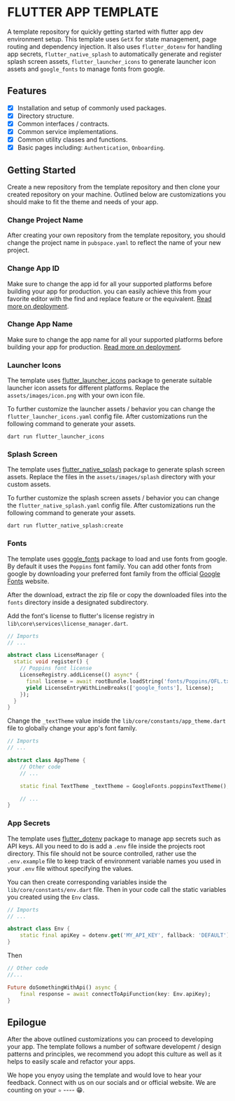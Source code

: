 # FLUTTER APP TEMPLATE

A template repository for quickly getting started with flutter app dev environment setup.
This template uses `GetX` for state management, page routing and dependency injection. It also
uses `flutter_dotenv` for handling app secrets, `flutter_native_splash` to automatically generate
and register splash screen assets, `flutter_launcher_icons` to generate launcher icon assets and
`google_fonts` to manage fonts from google.

## Features

- [x] Installation and setup of commonly used packages.
- [x] Directory structure.
- [x] Common interfaces / contracts.
- [x] Common service implementations.
- [x] Common utility classes and functions.
- [x] Basic pages including: `Authentication`, `Onboarding`.

## Getting Started

Create a new repository from the template repository and then clone your created repository on your machine. Outlined below are customizations you should make to fit the theme and needs of your app.

### Change Project Name

After creating your own repository from the template repository, you should change the project name in `pubspace.yaml` to reflect the name of your new project.

### Change App ID

Make sure to change the app id for all your supported platforms before building your app for production. you can easily achieve this from your favorite editor with the find and replace feature or the equivalent. [Read more on deployment](<https://docs.flutter.dev/deployment>).

### Change App Name

Make sure to change the app name for all your supported platforms before building your app for production. [Read more on deployment](<https://docs.flutter.dev/deployment>).

### Launcher Icons

The template uses [flutter_launcher_icons](<https://pub.dev/packages/flutter_launcher_icons>) package to generate suitable launcher icon assets for different platforms. Replace the `assets/images/icon.png` with your own icon file.

To further customize the launcher assets / behavior you can change the `flutter_launcher_icons.yaml` config file. After customizations run the following command to generate your assets.

```shell
dart run flutter_launcher_icons
```

### Splash Screen

The template uses [flutter_native_splash](<https://pub.dev/packages/flutter_native_splash>) package to generate splash screen assets. Replace the files in the `assets/images/splash` directory with your custom assets.

To further customize the splash screen assets / behavior you can change the `flutter_native_splash.yaml` config file. After customizations run the following command to generate your assets.

```shell
dart run flutter_native_splash:create
```

### Fonts

The template uses [google_fonts](<https://pub.dev/packages/google_fonts>) package to load and use fonts from google. By default it uses the `Poppins` font family. You can add other fonts from google by downloading your preferred font family from the official [Google Fonts](<https://fonts.google.com>) website.

After the download, extract the zip file or copy the downloaded files into the `fonts` directory inside a designated subdirectory.

Add the font's license to flutter's license registry in `lib\core\services\license_manager.dart`.

``` dart
// Imports
// ...

abstract class LicenseManager {
  static void register() {
    // Poppins font license
    LicenseRegistry.addLicense(() async* {
      final license = await rootBundle.loadString('fonts/Poppins/OFL.txt');
      yield LicenseEntryWithLineBreaks(['google_fonts'], license);
    });
  }
}
```

Change the `_textTheme` value inside the `lib/core/constants/app_theme.dart` file to globally change your app's font family.

``` dart
// Imports
// ...

abstract class AppTheme {
    // Other code
    // ...

    static final TextTheme _textTheme = GoogleFonts.poppinsTextTheme();

    // ...
}
```

### App Secrets

The template uses [flutter_dotenv](<https://pub.dev/packages/flutter_dotenv>) package to manage app secrets such as API keys. All you need to do is add a `.env` file inside the projects root directory. This file should not be source controlled, rather use the `.env.example` file to keep track of environment variable names you used in your `.env` file without specifying the values.

You can then create corresponding variables inside the `lib/core/constants/env.dart` file. Then in your code call the static variables you created using the `Env` class.

``` dart
// Imports
// ...

abstract class Env {
    static final apiKey = dotenv.get('MY_API_KEY', fallback: 'DEFAULT');
}
```

Then

``` dart
// Other code
//...

Future doSomethingWithApi() async {
    final response = await connectToApiFunction(key: Env.apiKey);
}

```

## Epilogue

After the above outlined customizations you can proceed to developing your app. The template follows a number of software developemt / design patterns and principles, we recommend you adopt this culture as well as it helps to easily scale and refactor your apps.

We hope you enyoy using the template and would love to hear your feedback. Connect with us on our socials and or official website. We are counting on your `⭐` ---- 😁.
